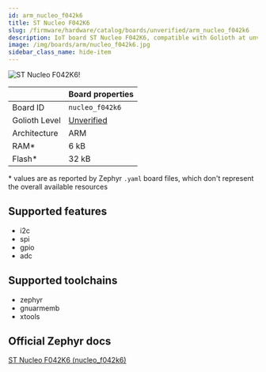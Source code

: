 ```yaml
---
id: arm_nucleo_f042k6
title: ST Nucleo F042K6
slug: /firmware/hardware/catalog/boards/unverified/arm_nucleo_f042k6
description: IoT board ST Nucleo F042K6, compatible with Golioth at unverified level.
image: /img/boards/arm/nucleo_f042k6.jpg
sidebar_class_name: hide-item
---
```


[//]: # (This is an auto-generated file, do not edit! Changes to it will be lost upon re-generation)

![ST Nucleo F042K6!](/img/boards/arm/nucleo_f042k6.jpg "ST Nucleo F042K6")

|                | Board properties     |
| -------------  | -------------------- |
| Board ID       | `nucleo_f042k6` |
| Golioth Level  | [Unverified](/firmware/hardware#unverified-boards) |
| Architecture   | ARM |
| RAM*           | 6 kB |
| Flash*         | 32 kB |

\* values are as reported by Zephyr `.yaml` board files, which don't represent the overall available resources



## Supported features

* i2c
* spi
* gpio
* adc

## Supported toolchains

* zephyr
* gnuarmemb
* xtools

## Official Zephyr docs

[ST Nucleo F042K6 (nucleo_f042k6)](https://docs.zephyrproject.org/latest/boards/arm/nucleo_f042k6/doc/index.html)
